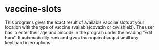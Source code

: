 # vaccine-slots
This programs gives the exact result of available vaccine slots at your location with the type of vaccine available(covaxin or covishield).
The user has to enter their age and pincode in the program under the heading "Edit here".
It automaticallly runs and gives the required output untill any keyboard interruptions.
